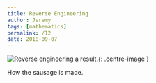 ```yaml
---
title: Reverse Engineering
author: Jeremy
tags: [mathematics]
permalink: /12
date: 2018-09-07
---
```


![Reverse engineering a result.](https://res.cloudinary.com/dh3hm8pb7/image/upload/c_scale,q_auto:best,w_615/v1536585746/Handwaving/Published/ReverseEngineering.png){: .centre-image }

How the sausage is made.